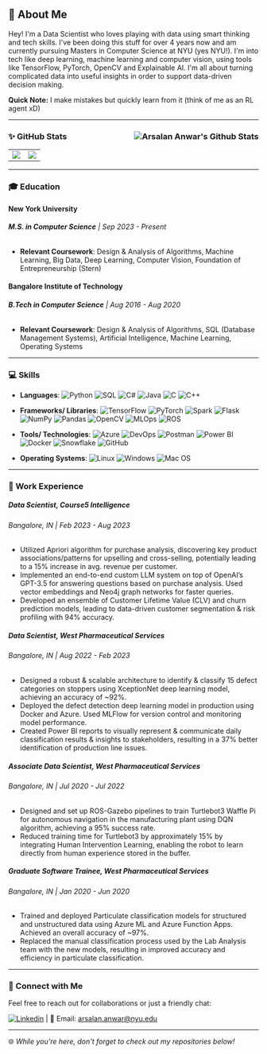 ## 🚀 About Me 

Hey! I'm a Data Scientist who loves playing with data using smart thinking and tech skills. I've been doing this stuff for over 4 years now and am currently pursuing Masters in Computer Science at NYU (yes NYU!). I'm into tech like deep learning, machine learning and computer vision, using tools like TensorFlow, PyTorch, OpenCV and Explainable AI. I'm all about turning complicated data into useful insights in order to support data-driven decision making. 

**Quick Note:** I make mistakes but quickly learn from it (think of me as an RL agent xD)

---

### ✨ GitHub Stats <img src="https://komarev.com/ghpvc/?username=arsalananwar11&label=Profile%20Views&color=0e75b6&style=flat" alt="Arsalan Anwar's Github Stats" align="right"/> 

<div align="center">
  <table>
    <tr>
      <td><img src="https://github-readme-streak-stats.herokuapp.com/?user=arsalananwar11&theme=dark" /></td>
      <td><img src="https://github-readme-stats.vercel.app/api?username=arsalananwar11&show_icons=true&hide_border=false&count_private=true&include_all_commits=true&theme=dark#gh-dark-mode-only" /></td>
    </tr>
  </table>
</div>

---

### 🎓 Education

#### New York University
###### **M.S. in Computer Science** | Sep 2023 - Present
- **Relevant Coursework**: Design & Analysis of Algorithms, Machine Learning, Big Data, Deep Learning, Computer Vision, Foundation of Entrepreneurship (Stern)

#### Bangalore Institute of Technology
###### **B.Tech in Computer Science** | Aug 2016 - Aug 2020
- **Relevant Coursework**: Design & Analysis of Algorithms, SQL (Database Management Systems), Artificial Intelligence, Machine Learning, Operating Systems

---

### 💻 Skills

- **Languages**:
![Python](https://img.shields.io/badge/Python-3776AB?style=flat-square&logo=python&logoColor=white)
![SQL](https://img.shields.io/badge/SQL-4479A1?style=flat-square&logo=postgresql&logoColor=white)
![C#](https://img.shields.io/badge/C%23-239120?style=flat-square&logo=c-sharp&logoColor=white)
![Java](https://img.shields.io/badge/Java-007396?style=flat-square&logo=java&logoColor=white)
![C](https://img.shields.io/badge/C-A8B9CC?style=flat-square&logo=c&logoColor=white)
![C++](https://img.shields.io/badge/C++-00599C?style=flat-square&logo=c%2B%2B&logoColor=white)

- **Frameworks/ Libraries**:
![TensorFlow](https://img.shields.io/badge/TensorFlow-FF6F00?style=flat-square&logo=tensorflow&logoColor=white)
![PyTorch](https://img.shields.io/badge/PyTorch-EE4C2C?style=flat-square&logo=pytorch&logoColor=white)
![Spark](https://img.shields.io/badge/Spark-E25A1C?style=flat-square&logo=apache-spark&logoColor=white)
![Flask](https://img.shields.io/badge/Flask-000000?style=flat-square&logo=flask&logoColor=white)
![NumPy](https://img.shields.io/badge/NumPy-013243?style=flat-square&logo=numpy&logoColor=white)
![Pandas](https://img.shields.io/badge/Pandas-150458?style=flat-square&logo=pandas&logoColor=white)
![OpenCV](https://img.shields.io/badge/OpenCV-5C3EE8?style=flat-square&logo=opencv&logoColor=white)
![MLOps](https://img.shields.io/badge/MLFlow-025E88?style=flat-square&logo=mlflow&logoColor=white)
![ROS](https://img.shields.io/badge/ROS-22314E?style=flat-square&logo=ros&logoColor=white)

- **Tools/ Technologies**:
![Azure](https://img.shields.io/badge/Azure-0089D6?style=flat-square&logo=microsoft-azure&logoColor=white)
![DevOps](https://img.shields.io/badge/DevOps-0175C2?style=flat-square&logo=azure-devops&logoColor=white)
![Postman](https://img.shields.io/badge/Postman-FF6C37?style=flat-square&logo=postman&logoColor=white)
![Power BI](https://img.shields.io/badge/Power_BI-F2C811?style=flat-square&logo=power-bi&logoColor=white)
![Docker](https://img.shields.io/badge/Docker-2496ED?style=flat-square&logo=docker&logoColor=white)
![Snowflake](https://img.shields.io/badge/Snowflake-026D8E?style=flat-square&logo=snowflake&logoColor=white)
![GitHub](https://img.shields.io/badge/GitHub-181717?style=flat-square&logo=github&logoColor=white)

- **Operating Systems**:
![Linux](https://img.shields.io/badge/Linux-000000?style=flat-square&logo=linux&logoColor=white)
![Windows](https://img.shields.io/badge/Windows-0078D6?style=flat-square&logo=windows&logoColor=white)
![Mac OS](https://img.shields.io/badge/Mac_OS-000000?style=flat-square&logo=apple&logoColor=white)

---

### 💼 Work Experience

##### Data Scientist, Course5 Intelligence 
###### Bangalore, IN | Feb 2023 - Aug 2023

- Utilized Apriori algorithm for purchase analysis, discovering key product associations/patterns for upselling and cross-selling, potentially leading to a 15% increase in avg. revenue per customer.
- Implemented an end-to-end custom LLM system on top of OpenAI’s GPT-3.5 for answering questions based on purchase analysis. Used vector embeddings and Neo4j graph networks for faster queries.
- Developed an ensemble of Customer Lifetime Value (CLV) and churn prediction models, leading to data-driven customer segmentation & risk profiling with 94% accuracy.

##### Data Scientist, West Pharmaceutical Services
###### Bangalore, IN | Aug 2022 - Feb 2023

- Designed a robust & scalable architecture to identify & classify 15 defect categories on stoppers using XceptionNet deep learning model, achieving an accuracy of ~92%.
- Deployed the defect detection deep learning model in production using Docker and Azure. Used MLFlow for version control and monitoring model performance.
- Created Power BI reports to visually represent & communicate daily classification results & insights to stakeholders, resulting in a 37% better identification of production line issues.

##### Associate Data Scientist, West Pharmaceutical Services
###### *Bangalore, IN | Jul 2020 - Jul 2022*

- Designed and set up ROS-Gazebo pipelines to train Turtlebot3 Waffle Pi for autonomous navigation in the manufacturing plant using DQN algorithm, achieving a 95% success rate.
- Reduced training time for Turtlebot3 by approximately 15% by integrating Human Intervention Learning, enabling the robot to learn directly from human experience stored in the buffer.
  
##### Graduate Software Trainee, West Pharmaceutical Services
###### *Bangalore, IN | Jan 2020 - Jun 2020*

- Trained and deployed Particulate classification models for structured and unstructured data using Azure ML and Azure Function Apps. Achieved an overall accuracy of ~97%.
- Replaced the manual classification process used by the Lab Analysis team with the new models, resulting in improved accuracy and efficiency in particulate classification.

---

### 📮 Connect with Me

Feel free to reach out for collaborations or just a friendly chat:

[![Linkedin](https://img.shields.io/badge/LinkedIn-0077B5?style=flat-square&logo=linkedin&logoColor=white)](https://www.linkedin.com/in/arsalan-anwar-ai/) | 📧 Email: [arsalan.anwar@nyu.edu](mailto:arsalan.anwar@nyu.edu)

---

🌐 _While you're here, don't forget to check out my repositories below!_
